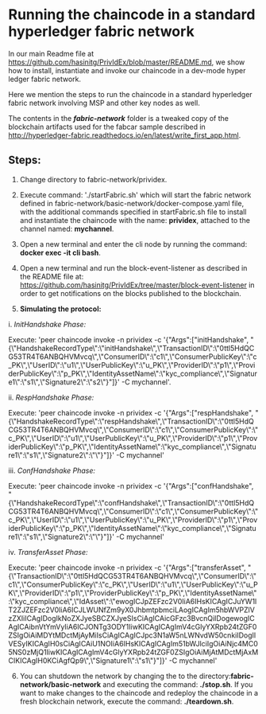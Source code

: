 # Running the chaincode in a standard hyperledger fabric network

In our main Readme file at https://github.com/hasinitg/PrivIdEx/blob/master/README.md, we show how to install, instantiate
and invoke our chaincode in a dev-mode hyper ledger fabric network.

Here we mention the steps to run the chaincode in a standard hyperledger fabric network involving MSP and other key nodes as well.

The contents in the  ***fabric-network*** folder is a tweaked copy of the blockchain artifacts used for the fabcar sample
described in http://hyperledger-fabric.readthedocs.io/en/latest/write_first_app.html.

## Steps:

1. Change directory to fabric-network/prividex.
2. Execute command: './startFabric.sh' which will start the fabric network defined in fabric-network/basic-network/docker-compose.yaml file,
with the additional commands specified in startFabric.sh file to install and instantiate the chaincode with the name: **prividex**,
attached to the channel named: **mychannel**.
3. Open a new terminal and enter the cli node by running the command: **docker exec -it cli bash**. 
4. Open a new terminal and run the block-event-listener as described in the README file at: https://github.com/hasinitg/PrivIdEx/tree/master/block-event-listener in order to get notifications on the blocks published to the blockchain.

5. **Simulating the protocol:**

i. *InitHandshake Phase:*

Execute: 'peer chaincode invoke -n prividex -c '{"Args":["initHandshake", "{\\"HandshakeRecordType\\":\\"initHandshake\\",\\"TransactionID\\":\\"0ttl5HdQCG53TR4T6ANBQHVMvcq\\",\\"ConsumerID\\":\\"c1\\",\\"ConsumerPublicKey\\":\\"c_PK\\",\\"UserID\\":\\"u1\\",\\"UserPublicKey\\":\\"u_PK\\",\\"ProviderID\\":\\"p1\\",\\"ProviderPublicKey\\":\\"p_PK\\",\\"IdentityAssetName\\":\\"kyc_compliance\\",\\"Signature1\\":\\"s1\\",\\"Signature2\\":\\"s2\\"}"]}' -C mychannel'. 

ii. *RespHandshake Phase:*

Execute: 'peer chaincode invoke -n prividex -c '{"Args":["respHandshake", "{\\"HandshakeRecordType\\":\\"respHandshake\\",\\"TransactionID\\":\\"0ttl5HdQCG53TR4T6ANBQHVMvcq\\",\\"ConsumerID\\":\\"c1\\",\\"ConsumerPublicKey\\":\\"c_PK\\",\\"UserID\\":\\"u1\\",\\"UserPublicKey\\":\\"u_PK\\",\\"ProviderID\\":\\"p1\\",\\"ProviderPublicKey\\":\\"p_PK\\",\\"IdentityAssetName\\":\\"kyc_compliance\\",\\"Signature1\\":\\"s1\\",\\"Signature2\\":\\"\\"}"]}' -C mychannel'

iii. *ConfHandshake Phase:*

Execute: 'peer chaincode invoke -n prividex -c '{"Args":["confHandshake", "{\\"HandshakeRecordType\\":\\"confHandshake\\",\\"TransactionID\\":\\"0ttl5HdQCG53TR4T6ANBQHVMvcq\\",\\"ConsumerID\\":\\"c1\\",\\"ConsumerPublicKey\\":\\"c_PK\\",\\"UserID\\":\\"u1\\",\\"UserPublicKey\\":\\"u_PK\\",\\"ProviderID\\":\\"p1\\",\\"ProviderPublicKey\\":\\"p_PK\\",\\"IdentityAssetName\\":\\"kyc_compliance\\",\\"Signature1\\":\\"s1\\",\\"Signature2\\":\\"\\"}"]}' -C mychannel'

iv. *TransferAsset Phase:*

Execute: 'peer chaincode invoke -n prividex -c '{"Args":["transferAsset", "{\\"TransactionID\\":\\"0ttl5HdQCG53TR4T6ANBQHVMvcq\\",\\"ConsumerID\\":\\"c1\\",\\"ConsumerPublicKey\\":\\"c_PK\\",\\"UserID\\":\\"u1\\",\\"UserPublicKey\\":\\"u_PK\\",\\"ProviderID\\":\\"p1\\",\\"ProviderPublicKey\\":\\"p_PK\\",\\"IdentityAssetName\\":\\"kyc_compliance\\",\\"IdAsset\\":\\"ewogICJpZEFzc2V0IiA6IHsKICAgICJuYW1lT2ZJZEFzc2V0IiA6ICJLWUNfZm9yX0JhbmtpbmciLAogICAgIm5hbWVPZlVzZXIiICAgIDogIkNoZXJyeSBCZXJyeSIsCiAgICAicGFzc3BvcnQiIDogewogICAgICAibnVtYmVyIiA6ICJONTg3ODY1IiwKICAgICAgImV4cGlyYXRpb24tZGF0ZSIgOiAiMDYtMDctMjAyMiIsCiAgICAgICJpc3N1aW5nLWNvdW50cnkiIDogIlVESyIKICAgIH0sCiAgICAiU1NOIiA6IHsKICAgICAgIm51bWJlciIgOiAiNjc4MC05NS0zMjQ1IiwKICAgICAgImV4cGlyYXRpb24tZGF0ZSIgOiAiMjAtMDctMjAxMCIKICAgIH0KCiAgfQp9\\",\\"Signature1\\":\\"s1\\"}"]}' -C mychannel'


6. You can shutdown the network by changing the to the directory:**fabric-network/basic-network** and executing the command: **./stop.sh**. If you want to make changes to the chaincode and redeploy the chaincode in a fresh blockchain network, execute the command: **./teardown.sh**.
